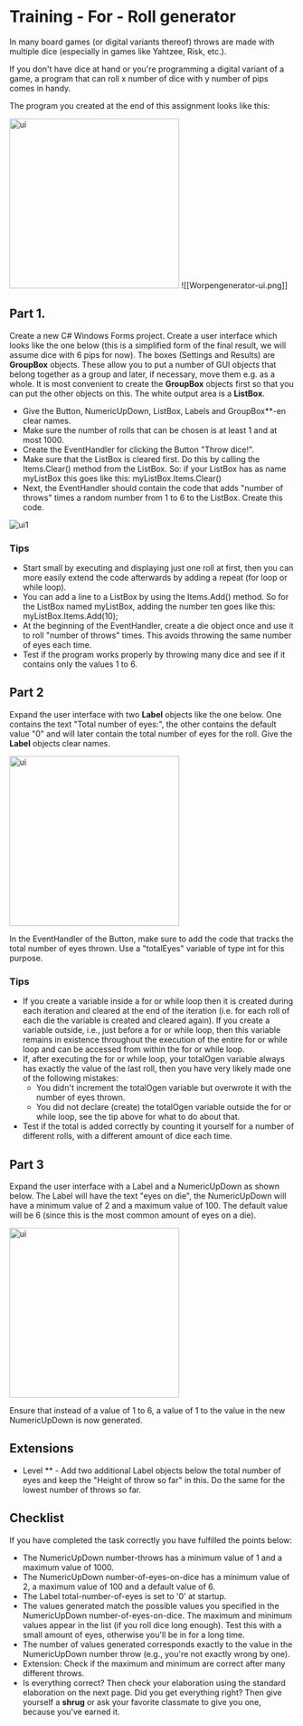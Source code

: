 # Training - For - Roll generator

  

In many board games (or digital variants thereof) throws are made with multiple dice (especially in games like Yahtzee, Risk, etc.).

  

If you don't have dice at hand or you're programming a digital variant of a game, a program that can roll x number of dice with y number of pips comes in handy.

  

The program you created at the end of this assignment looks like this:

<img src="figures/Worpengenerator-ui.png" alt="ui" width="300" />
![[Worpengenerator-ui.png]]

## Part 1.
Create a new C# Windows Forms project. Create a user interface which looks like the one below (this is a simplified form of the final result, we will assume dice with 6 pips for now). The boxes (Settings and Results) are **GroupBox** objects. These allow you to put a number of GUI objects that belong together as a group and later, if necessary, move them e.g. as a whole. It is most convenient to create the **GroupBox** objects first so that you can put the other objects on this. The white output area is a **ListBox**.
- Give the Button, NumericUpDown, ListBox, Labels and GroupBox**-en clear names. 
- Make sure the number of rolls that can be chosen is at least 1 and at most 1000. 
- Create the EventHandler for clicking the Button "Throw dice!". 
- Make sure that the ListBox is cleared first. Do this by calling the Items.Clear() method from the ListBox. So: if your ListBox has as name myListBox this goes like this: myListBox.Items.Clear() 
- Next, the EventHandler should contain the code that adds "number of throws" times a random number from 1 to 6 to the ListBox. Create this code.


![ui1](figures/Worpengenerator-ui-deel-1.png)

### Tips

- Start small by executing and displaying just one roll at first, then you can more easily extend the code afterwards by adding a repeat (for loop or while loop).
- You can add a line to a ListBox by using the Items.Add() method. So for the ListBox named myListBox, adding the number ten goes like this: myListBox.Items.Add(10);
- At the beginning of the EventHandler, create a die object once and use it to roll "number of throws" times. This avoids throwing the same number of eyes each time.
- Test if the program works properly by throwing many dice and see if it contains only the values 1 to 6.


## Part 2
Expand the user interface with two **Label** objects like the one below. One contains the text "Total number of eyes:", the other contains the default value "0" and will later contain the total number of eyes for the roll. Give the **Label** objects clear names.

<img src="figures/Worpengenerator-ui-part-2.png" alt="ui" width="300" />

In the EventHandler of the Button, make sure to add the code that tracks the total number of eyes thrown. Use a "totalEyes" variable of type int for this purpose.

### Tips
- If you create a variable inside a for or while loop then it is created during each iteration and cleared at the end of the iteration (i.e. for each roll of each die the variable is created and cleared again). If you create a variable outside, i.e., just before a for or while loop, then this variable remains in existence throughout the execution of the entire for or while loop and can be accessed from within the for or while loop.
- If, after executing the for or while loop, your totalOgen variable always has exactly the value of the last roll, then you have very likely made one of the following mistakes:
	- You didn't increment the totalOgen variable but overwrote it with the number of eyes thrown.
	- You did not declare (create) the totalOgen variable outside the for or while loop, see the tip above for what to do about that.
- Test if the total is added correctly by counting it yourself for a number of different rolls, with a different amount of dice each time.

## Part 3
Expand the user interface with a Label and a NumericUpDown as shown below. The Label will have the text "eyes on die", the NumericUpDown will have a minimum value of 2 and a maximum value of 100. The default value will be 6 (since this is the most common amount of eyes on a die).

<img src="figures/Worpengenerator-ui-part-3.png" alt="ui" width="300" />

Ensure that instead of a value of 1 to 6, a value of 1 to the value in the new NumericUpDown is now generated.

## Extensions
- Level ** - Add two additional Label objects below the total number of eyes and keep the "Height of throw so far" in this. Do the same for the lowest number of throws so far.

## Checklist
If you have completed the task correctly you have fulfilled the points below: 
- The NumericUpDown number-throws has a minimum value of 1 and a maximum value of 1000. 
- The NumericUpDown number-of-eyes-on-dice has a minimum value of 2, a maximum value of 100 and a default value of 6. 
- The Label total-number-of-eyes is set to '0' at startup. 
- The values generated match the possible values you specified in the NumericUpDown number-of-eyes-on-dice. The maximum and minimum values appear in the list (if you roll dice long enough). Test this with a small amount of eyes, otherwise you'll be in for a long time. 
- The number of values generated corresponds exactly to the value in the NumericUpDown number throw (e.g., you're not exactly wrong by one). 
- Extension: Check if the maximum and minimum are correct after many different throws. 
- Is everything correct? Then check your elaboration using the standard elaboration on the next page. Did you get everything right? Then give yourself a **shrug** or ask your favorite classmate to give you one, because you've earned it.
